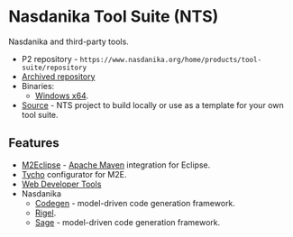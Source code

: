 # Nasdanika Tool Suite (NTS)

Nasdanika and third-party tools. 

* P2 repository - ``https://www.nasdanika.org/home/products/tool-suite/repository``
* [Archived repository](org.nasdanika.tools.repository-2019.8.0-SNAPSHOT.zip)
* Binaries:
    * [Windows x64](nasdanika-tool-suite-2019-08-win32-x86_64.zip).
* [Source](tool-suite-source.zip) - NTS project to build locally or use as a template for your own tool suite.    


## Features

* [M2Eclipse](http://www.eclipse.org/m2e/) - [Apache Maven](http://maven.apache.org/) integration for Eclipse.
* [Tycho](https://www.eclipse.org/tycho/) configurator for M2E.
* [Web Developer Tools](https://marketplace.eclipse.org/content/eclipse-web-developer-tools-0) 
* Nasdanika
    * [Codegen](../codegen/index.html) - model-driven code generation framework.
    * [Rigel](../rigel/index.html).
    * [Sage](../sage/index.html) - model-driven code generation framework.
 